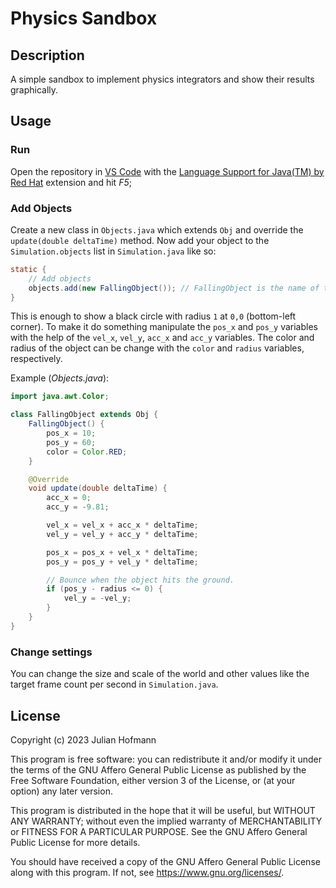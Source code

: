 # Physics Sandbox

## Description

A simple sandbox to implement physics integrators and show their results graphically.

## Usage

### Run

Open the repository in [VS Code](https://code.visualstudio.com) with the [Language Support for Java(TM) by Red Hat](https://marketplace.visualstudio.com/items?itemName=redhat.java) extension and hit *F5*;

### Add Objects

Create a new class in `Objects.java` which extends `Obj` and override the `update(double deltaTime)` method.
Now add your object to the `Simulation.objects` list in `Simulation.java` like so:

```java
static {
    // Add objects
    objects.add(new FallingObject()); // FallingObject is the name of the new object
}
```

This is enough to show a black circle with radius `1` at `0,0` (bottom-left corner).
To make it do something manipulate the `pos_x` and `pos_y` variables with the help of the `vel_x`, `vel_y`, `acc_x` and `acc_y` variables.
The color and radius of the object can be change with the `color` and `radius` variables, respectively.

Example (*Objects.java*):

```java
import java.awt.Color;

class FallingObject extends Obj {
    FallingObject() {
        pos_x = 10;
        pos_y = 60;
        color = Color.RED;
    }

    @Override
    void update(double deltaTime) {
        acc_x = 0;
        acc_y = -9.81;

        vel_x = vel_x + acc_x * deltaTime;
        vel_y = vel_y + acc_y * deltaTime;

        pos_x = pos_x + vel_x * deltaTime;
        pos_y = pos_y + vel_y * deltaTime;

        // Bounce when the object hits the ground.
        if (pos_y - radius <= 0) {
            vel_y = -vel_y;
        }
    }
}
```

### Change settings

You can change the size and scale of the world and other values like the target frame count per second in `Simulation.java`.

## License

Copyright (c) 2023 Julian Hofmann

This program is free software: you can redistribute it and/or modify
it under the terms of the GNU Affero General Public License as published
by the Free Software Foundation, either version 3 of the License, or
(at your option) any later version.

This program is distributed in the hope that it will be useful,
but WITHOUT ANY WARRANTY; without even the implied warranty of
MERCHANTABILITY or FITNESS FOR A PARTICULAR PURPOSE.  See the
GNU Affero General Public License for more details.

You should have received a copy of the GNU Affero General Public License
along with this program.  If not, see <https://www.gnu.org/licenses/>.
